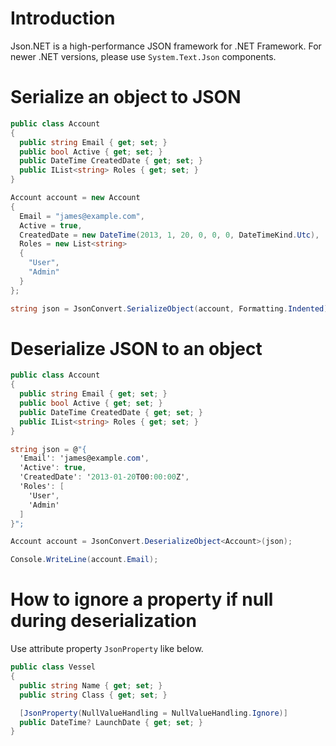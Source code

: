 # Introduction

Json.NET is a high-performance JSON framework for .NET Framework. For newer .NET versions, please use `System.Text.Json` components.

# Serialize an object to JSON

```c#
public class Account
{
  public string Email { get; set; }
  public bool Active { get; set; }
  public DateTime CreatedDate { get; set; }
  public IList<string> Roles { get; set; }
}

Account account = new Account
{
  Email = "james@example.com",
  Active = true,
  CreatedDate = new DateTime(2013, 1, 20, 0, 0, 0, DateTimeKind.Utc),
  Roles = new List<string>
  {
    "User",
    "Admin"
  }
};

string json = JsonConvert.SerializeObject(account, Formatting.Indented);
```

# Deserialize JSON to an object

```c#
public class Account
{
  public string Email { get; set; }
  public bool Active { get; set; }
  public DateTime CreatedDate { get; set; }
  public IList<string> Roles { get; set; }
}

string json = @"{
  'Email': 'james@example.com',
  'Active': true,
  'CreatedDate': '2013-01-20T00:00:00Z',
  'Roles': [
    'User',
    'Admin'
  ]
}";

Account account = JsonConvert.DeserializeObject<Account>(json);

Console.WriteLine(account.Email);
```

# How to ignore a property if null during deserialization

Use attribute property `JsonProperty` like below.

```c#
public class Vessel
{
  public string Name { get; set; }
  public string Class { get; set; }

  [JsonProperty(NullValueHandling = NullValueHandling.Ignore)]
  public DateTime? LaunchDate { get; set; }
}
```
